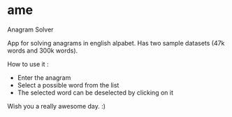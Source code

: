 # ame
Anagram Solver

App for solving anagrams in english alpabet.
Has two sample datasets (47k words and 300k words).


How to use it :

- Enter the anagram
- Select a possible word from the list
- The selected word can be deselected by clicking on it

Wish you a really awesome day. :)
